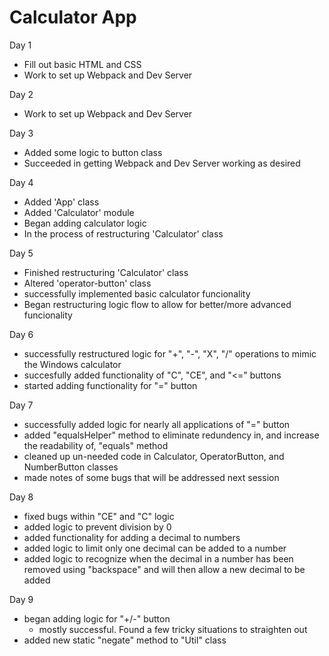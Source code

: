 # Calculator App

Day 1

- Fill out basic HTML and CSS
- Work to set up Webpack and Dev Server

Day 2

- Work to set up Webpack and Dev Server

Day 3

- Added some logic to button class
- Succeeded in getting Webpack and Dev Server working as desired

Day 4

- Added 'App' class
- Added 'Calculator' module
- Began adding calculator logic
- In the process of restructuring 'Calculator' class

Day 5

- Finished restructuring 'Calculator' class
- Altered 'operator-button' class
- successfully implemented basic calculator funcionality
- Began restructuring logic flow to allow for better/more advanced funcionality

Day 6

- successfully restructured logic for "+", "-", "X", "/" operations to mimic the Windows calculator
- succesfully added functionality of "C", "CE", and "<=" buttons
- started adding functionality for "=" button

Day 7

- successfully added logic for nearly all applications of "=" button
- added "equalsHelper" method to eliminate redundency in, and increase the readability of, "equals" method
- cleaned up un-needed code in Calculator, OperatorButton, and NumberButton classes
- made notes of some bugs that will be addressed next session

Day 8

- fixed bugs within "CE" and "C" logic
- added logic to prevent division by 0
- added functionality for adding a decimal to numbers
- added logic to limit only one decimal can be added to a number
- added logic to recognize when the decimal in a number has been removed using "backspace" and will then allow a new decimal to be added

Day 9

- began adding logic for "+/-" button
  - mostly successful. Found a few tricky situations to straighten out
- added new static "negate" method to "Util" class
